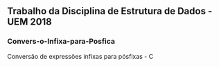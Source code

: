 ## Trabalho da Disciplina de Estrutura de Dados - UEM 2018 

### Convers-o-Infixa-para-Posfica
Conversão de expressões infixas para pósfixas - C
